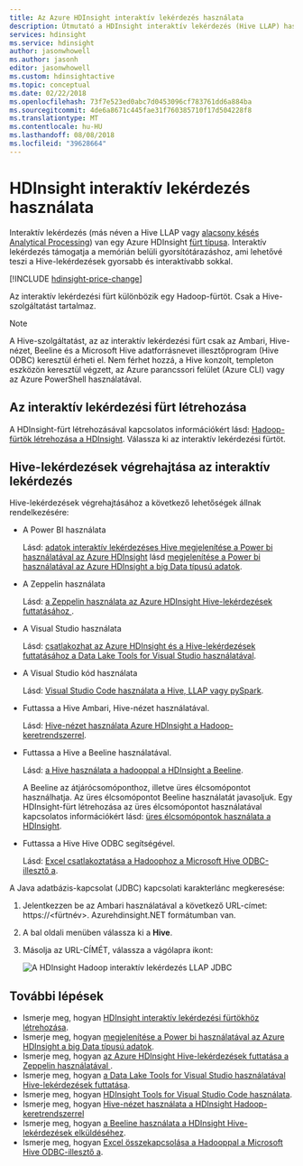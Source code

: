 ```yaml
---
title: Az Azure HDInsight interaktív lekérdezés használata
description: Útmutató a HDInsight interaktív lekérdezés (Hive LLAP) használata.
services: hdinsight
ms.service: hdinsight
author: jasonwhowell
ms.author: jasonh
editor: jasonwhowell
ms.custom: hdinsightactive
ms.topic: conceptual
ms.date: 02/22/2018
ms.openlocfilehash: 73f7e523ed0abc7d0453096cf783761dd6a884ba
ms.sourcegitcommit: 4de6a8671c445fae31f760385710f17d504228f8
ms.translationtype: MT
ms.contentlocale: hu-HU
ms.lasthandoff: 08/08/2018
ms.locfileid: "39628664"
---
```

# <a name="use-interactive-query-with-hdinsight"></a>HDInsight interaktív lekérdezés használata
Interaktív lekérdezés (más néven a Hive LLAP vagy [alacsony késés Analytical Processing](https://cwiki.apache.org/confluence/display/Hive/LLAP)) van egy Azure HDInsight [fürt típusa](../hdinsight-hadoop-provision-linux-clusters.md#cluster-types). Interaktív lekérdezés támogatja a memórián belüli gyorsítótárazáshoz, ami lehetővé teszi a Hive-lekérdezések gyorsabb és interaktívabb sokkal.

[!INCLUDE [hdinsight-price-change](../../../includes/hdinsight-enhancements.md)] 

Az interaktív lekérdezési fürt különbözik egy Hadoop-fürtöt. Csak a Hive-szolgáltatást tartalmaz. 

> [!NOTE]
> A Hive-szolgáltatást, az az interaktív lekérdezési fürt csak az Ambari, Hive-nézet, Beeline és a Microsoft Hive adatforrásnevet illesztőprogram (Hive ODBC) keresztül érheti el. Nem férhet hozzá, a Hive konzolt, templeton eszközön keresztül végzett, az Azure parancssori felület (Azure CLI) vagy az Azure PowerShell használatával. 
> 
> 

## <a name="create-an-interactive-query-cluster"></a>Az interaktív lekérdezési fürt létrehozása
A HDInsight-fürt létrehozásával kapcsolatos információkért lásd: [Hadoop-fürtök létrehozása a HDInsight](../hdinsight-hadoop-provision-linux-clusters.md). Válassza ki az interaktív lekérdezési fürtöt.

## <a name="execute-hive-queries-from-interactive-query"></a>Hive-lekérdezések végrehajtása az interaktív lekérdezés
Hive-lekérdezések végrehajtásához a következő lehetőségek állnak rendelkezésére:

* A Power BI használata

    Lásd: [adatok interaktív lekérdezéses Hive megjelenítése a Power bi használatával az Azure HDInsight](./apache-hadoop-connect-hive-power-bi-directquery.md) lásd [megjelenítése a Power bi használatával az Azure HDInsight a big Data típusú adatok](../hadoop/apache-hadoop-connect-hive-power-bi.md).
 
* A Zeppelin használata

    Lásd: [a Zeppelin használata az Azure HDInsight Hive-lekérdezések futtatásához ](../hdinsight-connect-hive-zeppelin.md).

* A Visual Studio használata

    Lásd: [csatlakozhat az Azure HDInsight és a Hive-lekérdezések futtatásához a Data Lake Tools for Visual Studio használatával](../hadoop/apache-hadoop-visual-studio-tools-get-started.md#run-interactive-hive-queries).

* A Visual Studio kód használata

    Lásd: [Visual Studio Code használata a Hive, LLAP vagy pySpark](../hdinsight-for-vscode.md).
* Futtassa a Hive Ambari, Hive-nézet használatával.
  
    Lásd: [Hive-nézet használata Azure HDInsight a Hadoop-keretrendszerrel](../hadoop/apache-hadoop-use-hive-ambari-view.md).
* Futtassa a Hive a Beeline használatával.
  
    Lásd: [a Hive használata a hadooppal a HDInsight a Beeline](../hadoop/apache-hadoop-use-hive-beeline.md).
  
    A Beeline az átjárócsomóponthoz, illetve üres élcsomópontot használhatja. Az üres élcsomópontot Beeline használatát javasoljuk. Egy HDInsight-fürt létrehozása az üres élcsomópontot használatával kapcsolatos információkért lásd: [üres élcsomópontok használata a HDInsight](../hdinsight-apps-use-edge-node.md).
* Futtassa a Hive Hive ODBC segítségével.
  
    Lásd: [Excel csatlakoztatása a Hadoophoz a Microsoft Hive ODBC-illesztő a](../hadoop/apache-hadoop-connect-excel-hive-odbc-driver.md).

A Java adatbázis-kapcsolat (JDBC) kapcsolati karakterlánc megkeresése:

1. Jelentkezzen be az Ambari használatával a következő URL-címet: https://\<fürtnév\>. Azurehdinsight.NET formátumban van.
2. A bal oldali menüben válassza ki a **Hive**.
3. Másolja az URL-CÍMÉT, válassza a vágólapra ikont:
   
   ![A HDInsight Hadoop interaktív lekérdezés LLAP JDBC](./media/apache-interactive-query-get-started/hdinsight-hadoop-use-interactive-hive-jdbc.png)

## <a name="next-steps"></a>További lépések

* Ismerje meg, hogyan [HDInsight interaktív lekérdezési fürtökhöz létrehozása](../hdinsight-hadoop-provision-linux-clusters.md).
* Ismerje meg, hogyan [megjelenítése a Power bi használatával az Azure HDInsight a big Data típusú adatok](../hadoop/apache-hadoop-connect-hive-power-bi.md).
* Ismerje meg, hogyan [az Azure HDInsight Hive-lekérdezések futtatása a Zeppelin használatával ](../hdinsight-connect-hive-zeppelin.md).
* Ismerje meg, hogyan [a Data Lake Tools for Visual Studio használatával Hive-lekérdezések futtatása](../hadoop/apache-hadoop-visual-studio-tools-get-started.md#run-interactive-hive-queries).
* Ismerje meg, hogyan [HDInsight Tools for Visual Studio Code használata](../hdinsight-for-vscode.md).
* Ismerje meg, hogyan [Hive-nézet használata a HDInsight Hadoop-keretrendszerrel](../hadoop/apache-hadoop-use-hive-ambari-view.md)
* Ismerje meg, hogyan [a Beeline használata a HDInsight Hive-lekérdezések elküldéséhez](../hadoop/apache-hadoop-use-hive-beeline.md).
* Ismerje meg, hogyan [Excel összekapcsolása a Hadooppal a Microsoft Hive ODBC-illesztő a](../hadoop/apache-hadoop-connect-excel-hive-odbc-driver.md).

